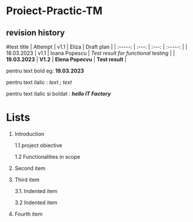 # Proiect-Practic-TM
## revision history
#test title 
| Attempt | v1.1   | Eliza  | Draft plan |
| :-----: | :---: | :---: | :-----: |
| 18.03.2023 | v1.1   | Ioana Popescu    | _Test result for functional testing_ |
| **19.03.2023** | **V1.2** | **Elena Popecvu** | **Test result**  |

pentru text bold
eg:  **19.03.2023**

pentru text ilalic :  _text_ ; *text* 

pentru text italic si boldat : ___hello IT Factory___

# Lists 

1. Introduction 

      1.1 project obiective
     
      1.2 Functionalities in scope 
      
2. Second item

3. Third item

    3.1. Indented item
    
    3.2 Indented item
    
4. Fourth item
